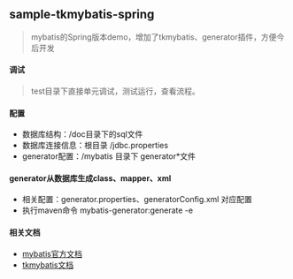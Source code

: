 ## sample-tkmybatis-spring
> mybatis的Spring版本demo，增加了tkmybatis、generator插件，方便今后开发

#### 调试
> test目录下直接单元调试，测试运行，查看流程。

#### 配置
* 数据库结构：/doc目录下的sql文件
* 数据库连接信息：根目录 /jdbc.properties
* generator配置：/mybatis 目录下 generator*文件

#### generator从数据库生成class、mapper、xml
* 相关配置：generator.properties、generatorConfig.xml 对应配置
* 执行maven命令 mybatis-generator:generate -e

#### 相关文档
* [mybatis官方文档](http://www.mybatis.org/mybatis-3/)
* [tkmybatis文档](mapperhelper.github.io)



